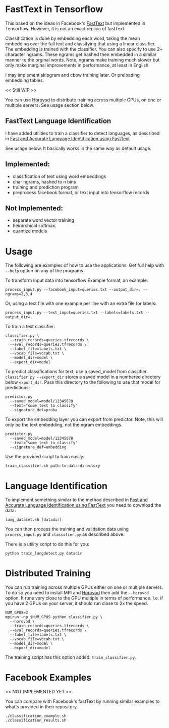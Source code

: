 # FastText in Tensorflow

This based on the ideas in Facebook's [FastText](https://github.com/facebookresearch/fastText) but implemented in
Tensorflow. However, it is not an exact replica of fastText.

Classification is done by embedding each word, taking the mean
embedding over the full text and classifying that using a linear
classifier. The embedding is trained with the classifier.  You can
also specify to use 2+ character ngrams. These ngrams get hashed then
embedded in a similar manner to the orginal words. Note, ngrams make
training much slower but only make marginal improvements in
performance, at least in English.

I may implement skipgram and cbow training later. Or preloading
embedding tables.

<< Still WIP >>

You can use [Horovod](https://github.com/uber/horovod) to distribute
training across multiple GPUs, on one or multiple servers. See usage
section below.

## FastText Language Identification

I have added utilities to train a classifier to detect languages, as
described in [Fast and Accurate Language Identification using
FastText](https://fasttext.cc/blog/2017/10/02/blog-post.html)

See usage below. It basically works in the same way as default usage.

## Implemented:
- classification of text using word embeddings
- char ngrams, hashed to n bins
- training and prediction program
- preprocess facebook format, or text input into tensorflow records

## Not Implemented:
- separate word vector training
- heirarchical softmax.
- quantize models

# Usage

The following are examples of how to use the applications. Get full help with
`--help` option on any of the programs.

To transform input data into tensorflow Example format, an example:

    process_input.py --facebook_input=queries.txt --output_dir=. --ngrams=2,3,4

Or, using a text file with one example per line with an extra file for labels:

    process_input.py --text_input=queries.txt --labels=labels.txt --output_dir=.

To train a text classifier:

    classifier.py \
      --train_records=queries.tfrecords \
      --eval_records=queries.tfrecords \
      --label_file=labels.txt \
      --vocab_file=vocab.txt \
      --model_dir=model \
      --export_dir=model

To predict classifications for text, use a saved_model from
classifier. `classifier.py --export_dir` stores a saved model in a
numbered directory below `export_dir`. Pass this directory to the
following to use that model for predictions:

    predictor.py
      --saved_model=model/12345678
      --text="some text to classify"
      --signature_def=proba

To export the embedding layer you can export from predictor. Note,
this will only be the text embedding, not the ngram embeddings.

    predictor.py
      --saved_model=model/12345678
      --text="some text to classify"
      --signature_def=embedding

Use the provided script to train easily:

    train_classifier.sh path-to-data-directory

# Language Identification

To implement something similar to the method described in [Fast and
Accurate Language Identification using
FastText](https://fasttext.cc/blog/2017/10/02/blog-post.html) you need to download the data:

    lang_dataset.sh [datadir]

You can then process the training and validation data using
`process_input.py` and `classifier.py` as described above.

There is a utility script to do this for you:

    python train_langdetect.py datadir


# Distributed Training

You can run training across multiple GPUs either on one or multiple
servers. To do so you need to install MPI and
[Horovod](https://github.com/uber/horovod) then add the `--horovod`
option. It runs very close to the GPU multiple in terms of
performance. I.e. if you have 2 GPUs on your server, it should run
close to 2x the speed.

    NUM_GPUS=2
    mpirun -np $NUM_GPUS python classifier.py \
      --horovod \
      --train_records=queries.tfrecords \
      --eval_records=queries.tfrecords \
      --label_file=labels.txt \
      --vocab_file=vocab.txt \
      --model_dir=model \
      --export_dir=model

The training script has this option added: `train_classifier.py`.

# Facebook Examples

<< NOT IMPLEMENTED YET >>

You can compare with Facebook's fastText by running similar examples
to what's provided in their repository.

    ./classification_example.sh
    ./classification_results.sh
